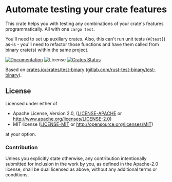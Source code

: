 # Automate testing your crate features

This crate helps you with testing any combinations of your crate's features programmatically. All
with one `cargo test`.

You'll need to set up auxiliary crates. Also, this can't run unit tests (`#[test]`) as-is - you'll
need to refactor those functions and have them called from binary crate(s) within the same project.

[![Documentation](https://img.shields.io/badge/docs-master-blue.svg)][Documentation]
![License](https://img.shields.io/crates/l/test-binary-features.svg) [![Crates
Status](https://img.shields.io/crates/v/test-binary-features.svg)][Crates.io]

Based on [crates.io/crates/test-binary](https://crates.io/crates/test-binary)
([gitlab.com/rust-test-binary/test-binary](https://gitlab.com/rust-test-binary/test-binary)).

## License

Licensed under either of

* Apache License, Version 2.0, ([LICENSE-APACHE](LICENSE-APACHE) or
   <http://www.apache.org/licenses/LICENSE-2.0)>
* MIT license ([LICENSE-MIT](LICENSE-MIT) or <http://opensource.org/licenses/MIT>)

at your option.

### Contribution

Unless you explicitly state otherwise, any contribution intentionally submitted for inclusion in the
work by you, as defined in the Apache-2.0 license, shall be dual licensed as above, without any
additional terms or conditions.

[Crates.io]: https://crates.io/crates/test-binary-features
[Documentation]: https://docs.rs/test-binary-features/latest/test_binary_features
